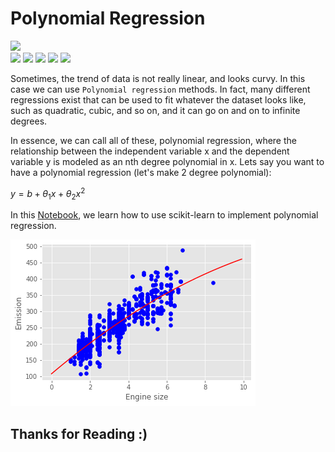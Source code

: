 # Polynomial Regression

![](http://ForTheBadge.com/images/badges/made-with-python.svg) <br>
![](https://img.shields.io/badge/jupyter-6.2.0-ff7a05?style=for-the-badge&logo=Jupyter)
![](https://img.shields.io/badge/pandas-1.2.3-150458?style=for-the-badge&logo=pandas)
![](https://img.shields.io/badge/numpy-1.19.2-013243style=for-the-badge&logo=NumPy)
![](https://img.shields.io/badge/matplotlib-3.3.4-224099?style=for-the-badge)
![](https://img.shields.io/badge/scikit-learn-0.24.1-F7931E?style=for-the-badge&logo=scikit-learn)

Sometimes, the trend of data is not really linear, and looks curvy. In this case we can use `Polynomial regression` methods. In fact, many different regressions exist that can be used to fit whatever the dataset looks like, such as quadratic, cubic, and so on, and it can go on and on to infinite degrees.

In essence, we can call all of these, polynomial regression, where the relationship between the independent variable x and the dependent variable y is modeled as an nth degree polynomial in x. Lets say you want to have a polynomial regression (let's make 2 degree polynomial):


$y = b + \theta_1  x + \theta_2 x^2$

In this [Notebook](Notebook.ipynb), we learn how to use scikit-learn to implement polynomial regression. 

![](img.png)

## Thanks for Reading :)
